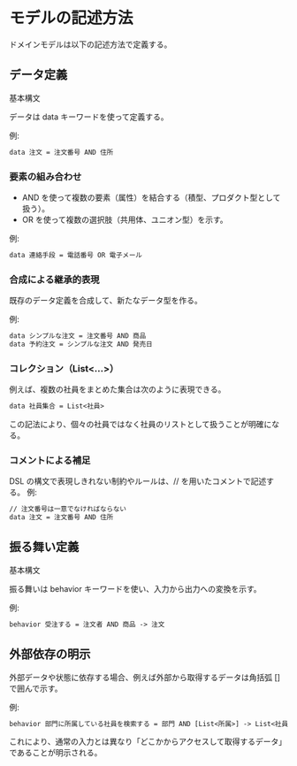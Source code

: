 # モデルの記述方法

ドメインモデルは以下の記述方法で定義する。

## データ定義

基本構文

データは data キーワードを使って定義する。

例:

```txt
data 注文 = 注文番号 AND 住所
```

### 要素の組み合わせ

* AND を使って複数の要素（属性）を結合する（積型、プロダクト型として扱う）。
* OR を使って複数の選択肢（共用体、ユニオン型）を示す。

例:

```txt
data 連絡手段 = 電話番号 OR 電子メール
```

### 合成による継承的表現

既存のデータ定義を合成して、新たなデータ型を作る。

例:

```txt
data シンプルな注文 = 注文番号 AND 商品
data 予約注文 = シンプルな注文 AND 発売日
```

### コレクション（List<…>）

例えば、複数の社員をまとめた集合は次のように表現できる。

```txt
data 社員集合 = List<社員>
```

この記法により、個々の社員ではなく社員のリストとして扱うことが明確になる。

### コメントによる補足

DSL の構文で表現しきれない制約やルールは、// を用いたコメントで記述する。
例:

```txt
// 注文番号は一意でなければならない
data 注文 = 注文番号 AND 住所
```

## 振る舞い定義

基本構文

振る舞いは behavior キーワードを使い、入力から出力への変換を示す。

例:

```txt
behavior 受注する = 注文者 AND 商品 -> 注文
```

## 外部依存の明示

外部データや状態に依存する場合、例えば外部から取得するデータは角括弧 [] で囲んで示す。

例:

```txt
behavior 部門に所属している社員を検索する = 部門 AND [List<所属>] -> List<社員>
```

これにより、通常の入力とは異なり「どこかからアクセスして取得するデータ」であることが明示される。
